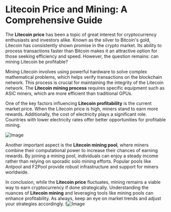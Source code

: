 # Litecoin Price and Mining: A Comprehensive Guide

The **Litecoin price** has been a topic of great interest for cryptocurrency enthusiasts and investors alike. Known as the silver to Bitcoin's gold, Litecoin has consistently shown promise in the crypto market. Its ability to process transactions faster than Bitcoin makes it an attractive option for those seeking efficiency and speed. However, the question remains: can mining Litecoin be profitable?

Mining Litecoin involves using powerful hardware to solve complex mathematical problems, which helps verify transactions on the blockchain network. This process is crucial for maintaining the integrity of the Litecoin network. The **Litecoin mining process** requires specific equipment such as ASIC miners, which are more efficient than traditional GPUs. 

One of the key factors influencing **Litecoin profitability** is the current market price. When the Litecoin price is high, miners stand to earn more rewards. Additionally, the cost of electricity plays a significant role. Countries with lower electricity rates offer better opportunities for profitable mining. 

![Image](https://github.com/user-attachments/assets/3be06921-4469-491d-bd37-5f14c53422b7)

Another important aspect is the **Litecoin mining pool**, where miners combine their computational power to increase their chances of earning rewards. By joining a mining pool, individuals can enjoy a steady income rather than relying on sporadic solo mining efforts. Popular pools like Antpool and F2Pool provide robust infrastructure and support for miners worldwide.

In conclusion, while the **Litecoin price** fluctuates, mining remains a viable way to earn cryptocurrency if done strategically. Understanding the nuances of **Litecoin mining** and leveraging tools like mining pools can enhance profitability. As always, keep an eye on market trends and adjust your strategies accordingly. !![Image](https://github.com/user-attachments/assets/3be06921-4469-491d-bd37-5f14c53422b7)